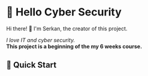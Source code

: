 
# 🌟 Hello Cyber Security

Hi there! 👋 I'm Serkan, the creator of this project. <p>*I love IT and cyber security.*</br> **This project is a beginning of the my 6 weeks course.**<p>

## 🚀 Quick Start

